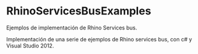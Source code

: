 RhinoServicesBusExamples
=======================

Ejemplos de implementación de Rhino Services bus.

Implementación de una serie de ejemplos de Rhino services bus, con c# y Visual Studio 2012.
